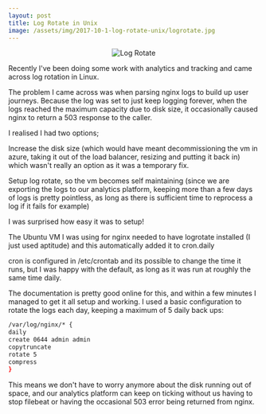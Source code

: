 ```yaml
---
layout: post
title: Log Rotate in Unix
image: /assets/img/2017-10-1-log-rotate-unix/logrotate.jpg
---
```

<p align="center">
  <img src="" alt="Log Rotate"/>
</p>
Recently I've been doing some work with analytics and tracking and came across log rotation in Linux.


The problem I came across was when parsing nginx logs to build up user journeys. Because the log was set to just keep logging forever, when the logs reached the maximum capacity due to disk size, it occasionally caused nginx to return a 503 response to the caller.


I realised I had two options;


Increase the disk size (which would have meant decommissioning the vm in azure, taking it out of the load balancer, resizing and putting it back in) which wasn't really an option as it was a temporary fix.


Setup log rotate, so the vm becomes self maintaining (since we are exporting the logs to our analytics platform, keeping more than a few days of logs is pretty pointless, as long as there is sufficient time to reprocess a log if it fails for example)


I was surprised how easy it was to setup!


The Ubuntu VM I was using for nginx needed to have logrotate installed (I just used aptitude) and this automatically added it to cron.daily


cron is configured in  /etc/crontab and its possible to change the time it runs, but I was happy with the default, as long as it was run at roughly the same time daily.


The documentation is pretty good online for this, and within a few minutes I managed to get it all setup and working.
I used a basic configuration to rotate the logs each day, keeping a maximum of 5 daily back ups:

```bash
/var/log/nginx/* {
daily
create 0644 admin admin
copytruncate
rotate 5
compress
}
```


This means we don't have to worry anymore about the disk running out of space, and our analytics platform can keep on ticking without us having to stop filebeat or having the occasional 503 error being returned from nginx.